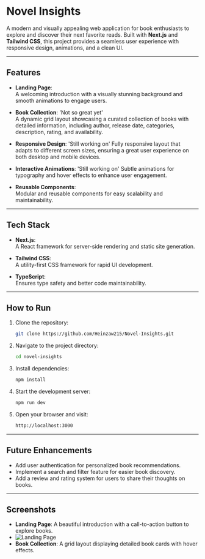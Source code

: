 # Novel Insights

A modern and visually appealing web application for book enthusiasts to explore and discover their next favorite reads. Built with **Next.js** and **Tailwind CSS**, this project provides a seamless user experience with responsive design, animations, and a clean UI.

---

## Features

- **Landing Page**:  
  A welcoming introduction with a visually stunning background and smooth animations to engage users.

- **Book Collection**: 'Not so great yet'  
  A dynamic grid layout showcasing a curated collection of books with detailed information, including author, release date, categories, description, rating, and availability.

- **Responsive Design**:  'Still working on'
  Fully responsive layout that adapts to different screen sizes, ensuring a great user experience on both desktop and mobile devices.

- **Interactive Animations**:  'Still working on'
  Subtle animations for typography and hover effects to enhance user engagement.

- **Reusable Components**:  
  Modular and reusable components for easy scalability and maintainability.

---

## Tech Stack

- **Next.js**:  
  A React framework for server-side rendering and static site generation.

- **Tailwind CSS**:  
  A utility-first CSS framework for rapid UI development.

- **TypeScript**:  
  Ensures type safety and better code maintainability.

---

## How to Run

1. Clone the repository:

   ```bash
   git clone https://github.com/Heinzaw215/Novel-Insights.git
   ```

2. Navigate to the project directory:

   ```bash
   cd novel-insights
   ```

3. Install dependencies:

   ```bash
   npm install
   ```

4. Start the development server:

   ```bash
   npm run dev
   ```

5. Open your browser and visit:

   ```bash
   http://localhost:3000
   ```

---

## Future Enhancements

- Add user authentication for personalized book recommendations.
- Implement a search and filter feature for easier book discovery.
- Add a review and rating system for users to share their thoughts on books.

---

## Screenshots

- **Landing Page**: A beautiful introduction with a call-to-action button to explore books.
- ![Landing Page](/Header-Background.jpg "This is a landing page.")
- **Book Collection**: A grid layout displaying detailed book cards with hover effects.
